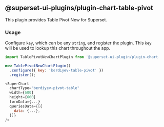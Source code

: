 ## @superset-ui-plugins/plugin-chart-table-pivot

<!--[![Version](https://img.shields.io/npm/v/@superset-viz-plugins/plugin-chart-table-pivot.svg?style=flat-square)](https://img.shields.io/npm/v/@superset-viz-plugins/plugin-chart-table-pivot-new.svg?style=flat-square)-->

This plugin provides Table Pivot New for Superset.

### Usage

Configure `key`, which can be any `string`, and register the plugin. This `key` will be used to lookup this chart throughout the app.

```js
import TablePivotNewChartPlugin from '@superset-ui-plugin/plugin-chart-table-pivot';

new TablePivotNewChartPlugin()
  .configure({ key: 'berdiyev-table-pivot' })
  .register();
```

```js
<SuperChart
  chartType="berdiyev-pivot-table"
  width={600}
  height={600}
  formData={...}
  queriesData={[{
    data: {...},
  }]}
/>
```